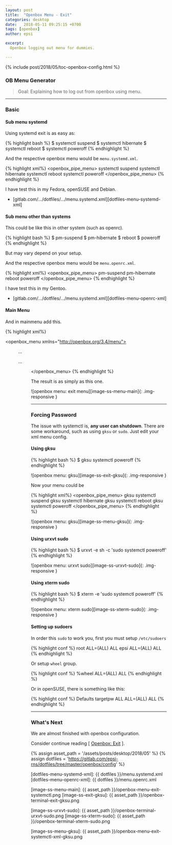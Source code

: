 ```yaml
---
layout: post
title:  "Openbox Menu - Exit"
categories: desktop
date:   2018-05-11 09:25:15 +0700
tags: [openbox]
author: epsi

excerpt:
  Openbox logging out menu for dummies.  

---
```


{% include post/2018/05/toc-openbox-config.html %}

### OB Menu Generator

> Goal: Explaining how to log out from openbox using menu.

-- -- --

### Basic

#### Sub menu systemd

Using systemd exit is as easy as:

{% highlight bash %}
$ systemctl suspend
$ systemctl hibernate
$ systemctl reboot
$ systemctl poweroff
{% endhighlight %}

And the respective openbox menu would be <code>menu.systemd.xml</code>.

{% highlight xml%}
<openbox_pipe_menu>
    <item label="Logout">
        <action name="Exit" />
    </item>
    <item label="Suspend">
        <action name="Execute"><execute>systemctl suspend</execute></action>
    </item>
    <item label="Hibernate">
        <action name="Execute"><execute>systemctl hibernate</execute></action>
    </item>
    <item label="Reboot">
        <action name="Execute"><execute>systemctl reboot</execute></action>
    </item>
    <item label="Shutdown">
        <action name="Execute"><execute>systemctl poweroff</execute></action>
    </item>
</openbox_pipe_menu>
{% endhighlight %}

I have test this in my Fedora, openSUSE and Debian.

*	[gitlab.com/.../dotfiles/.../menu.systemd.xml][dotfiles-menu-systemd-xml]

#### Sub menu other than systems

This could be like this in other system (such as openrc).

{% highlight bash %}
$ pm-suspend
$ pm-hibernate
$ reboot
$ poweroff
{% endhighlight %}

But may vary depend on your setup.

And the respective openbox menu would be <code>menu.openrc.xml</code>.

{% highlight xml%}
<openbox_pipe_menu>
    <item label="Logout">
        <action name="Exit" />
    </item>
    <item label="Suspend">
        <action name="Execute"><execute>pm-suspend</execute></action>
    </item>
    <item label="Hibernate">
        <action name="Execute"><execute>pm-hibernate</execute></action>
    </item>
    <item label="Reboot">
        <action name="Execute"><execute>reboot</execute></action>
    </item>
    <item label="Shutdown">
        <action name="Execute"><execute>poweroff</execute></action>
    </item>
</openbox_pipe_menu>
{% endhighlight %}

I have test this in my Gentoo.

*	[gitlab.com/.../dotfiles/.../menu.systemd.xml][dotfiles-menu-openrc-xml]

#### Main Menu

And in mainmenu add this.

{% highlight xml%}
<?xml version="1.0" encoding="utf-8"?>
<openbox_menu xmlns="http://openbox.org/3.4/menu">
    <menu id="system-menu" label="System">
        ...
    </menu>
    <menu id="root-menu" label="Openbox 3">
        ...
        <menu id="system-menu"/>
        <separator/>
        <menu execute="cat /home/epsi/.config/openbox/menu.systemd.xml" 
            id="exit-menu" label="Exit" >
    </menu>
</openbox_menu>
{% endhighlight %}

The result is as simply as this one.

![openbox menu: exit menu][image-ss-menu-main]{: .img-responsive }

-- -- --

### Forcing Password

The issue with systemctl is, **any user can shutdown**.
There are some workaround,
such as using <code>gksu</code> or <code>sudo</code>.
Just edit your xml menu config.

#### Using gksu

{% highlight bash %}
$ gksu systemctl poweroff
{% endhighlight %}

![openbox menu: gksu][image-ss-exit-gksu]{: .img-responsive }

Now your menu could be

{% highlight xml%}
<openbox_pipe_menu>
    <item label="Logout">
        <action name="Exit" />
    </item>
    <item label="Suspend">
        <action name="Execute"><execute>gksu systemctl suspend</execute></action>
    </item>
    <item label="Hibernate">
        <action name="Execute"><execute>gksu systemctl hibernate</execute></action>
    </item>
    <item label="Reboot">
        <action name="Execute"><execute>gksu systemctl reboot</execute></action>
    </item>
    <item label="Shutdown">
        <action name="Execute"><execute>gksu systemctl poweroff</execute></action>
    </item>
</openbox_pipe_menu>
{% endhighlight %}

![openbox menu: gksu][image-ss-menu-gksu]{: .img-responsive }

#### Using urxvt sudo

{% highlight bash %}
$ urxvt -e sh -c 'sudo systemctl poweroff'
{% endhighlight %}

![openbox menu: urxvt sudo][image-ss-urxvt-sudo]{: .img-responsive }

#### Using xterm sudo

{% highlight bash %}
$ xterm -e 'sudo systemctl poweroff'
{% endhighlight %}

![openbox menu: xterm sudo][image-ss-xterm-sudo]{: .img-responsive }

#### Setting up sudoers

In order this <code>sudo</code> to work you,
first you must setup <code>/etc/sudoers</code>

{% highlight conf %}
root ALL=(ALL) ALL
epsi ALL=(ALL) ALL
{% endhighlight %}

Or setup <code>wheel</code> group.

{% highlight conf %}
%wheel ALL=(ALL) ALL
{% endhighlight %}

Or in openSUSE, there is something like this:

{% highlight conf %}
Defaults targetpw
ALL   ALL=(ALL) ALL
{% endhighlight %}

-- -- --

### What's Next

We are almost finished with openbox configuration.

Consider continue reading [ [Openbox: Exit][local-part-config] ].

[//]: <> ( -- -- -- links below -- -- -- )
{% assign asset_path = '/assets/posts/desktop/2018/05' %}
{% assign dotfiles = 'https://gitlab.com/epsi-rns/dotfiles/tree/master/openbox/config' %}

[dotfiles-menu-systemd-xml]:  {{ dotfiles }}/menu.systemd.xml
[dotfiles-menu-openrc-xml]:   {{ dotfiles }}/menu.openrc.xml

[local-part-config]:  /desktop/2018/05/11/openbox-exit.html

[image-ss-menu-main]:    {{ asset_path }}/openbox-menu-exit-systemctl.png
[image-ss-exit-gksu]:    {{ asset_path }}/openbox-terminal-exit-gksu.png

[image-ss-urxvt-sudo]:   {{ asset_path }}/openbox-terminal-urxvt-sudo.png
[image-ss-xterm-sudo]:   {{ asset_path }}/openbox-terminal-xterm-sudo.png

[image-ss-menu-gksu]:    {{ asset_path }}/openbox-menu-exit-systemctl-xml-gksu.png
